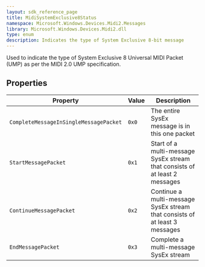 ```yaml
---
layout: sdk_reference_page
title: MidiSystemExclusive8Status
namespace: Microsoft.Windows.Devices.Midi2.Messages
library: Microsoft.Windows.Devices.Midi2.dll
type: enum
description: Indicates the type of System Exclusive 8-bit message
---
```


Used to indicate the type of System Exclusive 8 Universal MIDI Packet (UMP) as per the MIDI 2.0 UMP specification.

## Properties

| Property | Value | Description |
| -------- | ------- | ------ |
| `CompleteMessageInSingleMessagePacket` | `0x0` | The entire SysEx message is in this one packet |
| `StartMessagePacket` | `0x1` | Start of a multi-message SysEx stream that consists of at least 2 messages |
| `ContinueMessagePacket` | `0x2` | Continue a multi-message SysEx stream that consists of at least 3 messages |
| `EndMessagePacket` | `0x3` | Complete a multi-message SysEx stream |
